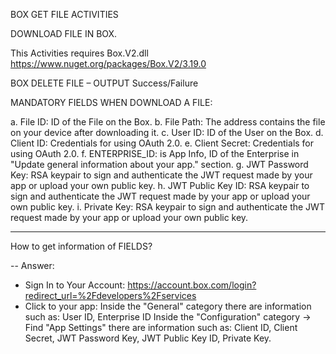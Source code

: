 BOX GET FILE ACTIVITIES

DOWNLOAD FILE IN BOX.

This Activities requires Box.V2.dll
https://www.nuget.org/packages/Box.V2/3.19.0

BOX DELETE FILE – OUTPUT 
Success/Failure

MANDATORY FIELDS WHEN DOWNLOAD A FILE:

a. File ID: ID of the File on the Box.
b. File Path: The address contains the file on your device after downloading it.
c. User ID: ID of the User on the Box. 
d. Client ID: Credentials for using OAuth 2.0.
e. Client Secret: Credentials for using OAuth 2.0.
f. ENTERPRISE_ID: is App Info, ID of the Enterprise in "Update general information about your app." section.
g. JWT Password Key: RSA keypair to sign and authenticate the JWT request made by your app or upload your own public key.
h. JWT Public Key ID: RSA keypair to sign and authenticate the JWT request made by your app or upload your own public key.
i. Private Key: RSA keypair to sign and authenticate the JWT request made by your app or upload your own public key.

-------------------------------------------

How to get information of FIELDS?

-- Answer:
 
+ Sign In to Your Account: https://account.box.com/login?redirect_url=%2Fdevelopers%2Fservices
+ Click to your app:
Inside the "General" category there are information such as: User ID, Enterprise ID
Inside the "Configuration" category -> Find "App Settings" there are information such as: Client ID, Client Secret, JWT Password Key, JWT Public Key ID, Private Key.
